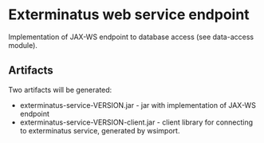 # Exterminatus web service endpoint

Implementation of JAX-WS endpoint to database access (see data-access module).

## Artifacts

Two artifacts will be generated:

- exterminatus-service-VERSION.jar - jar with implementation of JAX-WS endpoint
- exterminatus-service-VERSION-client.jar - client library for connecting to exterminatus service, generated by wsimport.
